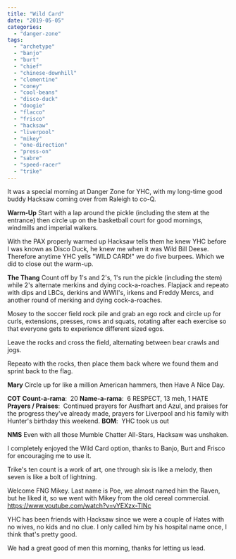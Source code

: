 ```yaml
---
title: "Wild Card"
date: "2019-05-05"
categories: 
  - "danger-zone"
tags: 
  - "archetype"
  - "banjo"
  - "burt"
  - "chief"
  - "chinese-downhill"
  - "clementine"
  - "coney"
  - "cool-beans"
  - "disco-duck"
  - "doogie"
  - "flacco"
  - "frisco"
  - "hacksaw"
  - "liverpool"
  - "mikey"
  - "one-direction"
  - "press-on"
  - "sabre"
  - "speed-racer"
  - "trike"
---
```


It was a special morning at Danger Zone for YHC, with my long-time good buddy Hacksaw coming over from Raleigh to co-Q.

**Warm-Up** Start with a lap around the pickle (including the stem at the entrance) then circle up on the basketball court for good mornings, windmills and imperial walkers.

With the PAX properly warmed up Hacksaw tells them he knew YHC before I was known as Disco Duck, he knew me when it was Wild Bill Deese. Therefore anytime YHC yells "WILD CARD!" we do five burpees. Which we did to close out the warm-up.

**The Thang** Count off by 1's and 2's, 1's run the pickle (including the stem) while 2's alternate merkins and dying cock-a-roaches. Flapjack and repeato with dips and LBCs, derkins and WWII's, irkens and Freddy Mercs, and another round of merking and dying cock-a-roaches.

Mosey to the soccer field rock pile and grab an ego rock and circle up for curls, extensions, presses, rows and squats, rotating after each exercise so that everyone gets to experience different sized egos.

Leave the rocks and cross the field, alternating between bear crawls and jogs.

Repeato with the rocks, then place them back where we found them and sprint back to the flag.

**Mary** Circle up for like a million American hammers, then Have A Nice Day.

**COT** **Count-a-rama**:  20 **Name-a-rama**:  6 RESPECT, 13 meh, 1 HATE **Prayers / Praises**:  Continued prayers for Ausfhart and Azul, and praises for the progress they've already made, prayers for Liverpool and his family with Hunter's birthday this weekend. **BOM**:  YHC took us out

**NMS** Even with all those Mumble Chatter All-Stars, Hacksaw was unshaken.

I completely enjoyed the Wild Card option, thanks to Banjo, Burt and Frisco for encouraging me to use it.

Trike's ten count is a work of art, one through six is like a melody, then seven is like a bolt of lightning.

Welcome FNG Mikey. Last name is Poe, we almost named him the Raven, but he liked it, so we went with Mikey from the old cereal commercial. https://www.youtube.com/watch?v=vYEXzx-TINc

YHC has been friends with Hacksaw since we were a couple of Hates with no wives, no kids and no clue. I only called him by his hospital name once, I think that's pretty good.

We had a great good of men this morning, thanks for letting us lead.
